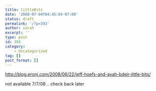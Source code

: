 ```yaml
---
title: littleBits
date: '2008-07-04T04:45:04-07:00'
status: draft
permalink: '/?p=393'
author: sarah
excerpt: ''
type: post
id: 393
category:
    - Uncategorized
tag: []
post_format: []
---
```

http://blog.eronj.com/2008/06/22/jeff-hoefs-and-ayah-bdeir-little-bits/

not available 7/7/08 .. check back later